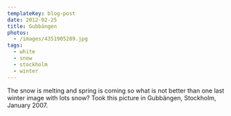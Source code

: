 ```yaml
---
templateKey: blog-post
date: 2012-02-25
title: Gubbängen
photos:
  - /images/4351905289.jpg
tags:
  - white
  - snow
  - stockholm
  - winter
---
```


The snow is melting and spring is coming so what is not better than one last winter image with lots snow? Took this picture in Gubbängen, Stockholm, January 2007.
